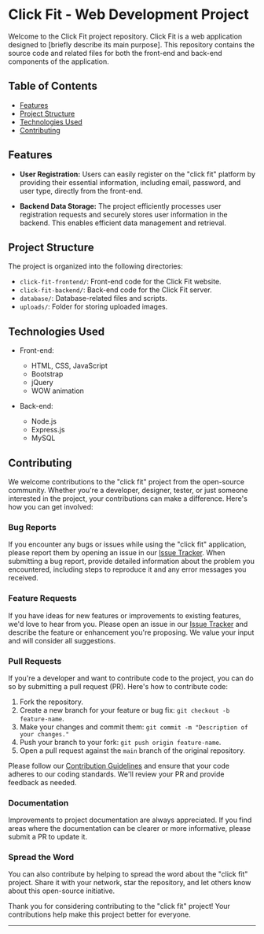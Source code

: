 # Click Fit - Web Development Project

Welcome to the Click Fit project repository. Click Fit is a web application designed to [briefly describe its main purpose]. This repository contains the source code and related files for both the front-end and back-end components of the application.

## Table of Contents

- [Features](#features)
- [Project Structure](#project-structure)
- [Technologies Used](#technologies-used)
- [Contributing](#contributing)


## Features

- **User Registration:** Users can easily register on the "click fit" platform by providing their essential information, including email, password, and user type, directly from the front-end.

- **Backend Data Storage:** The project efficiently processes user registration requests and securely stores user information in the backend. This enables efficient data management and retrieval.


## Project Structure

The project is organized into the following directories:

- `click-fit-frontend/`: Front-end code for the Click Fit website.
- `click-fit-backend/`: Back-end code for the Click Fit server.
- `database/`: Database-related files and scripts.
- `uploads/`: Folder for storing uploaded images.


## Technologies Used

- Front-end:
  - HTML, CSS, JavaScript
  - Bootstrap
  - jQuery
  - WOW animation

- Back-end:
  - Node.js
  - Express.js
  - MySQL


## Contributing

We welcome contributions to the "click fit" project from the open-source community. Whether you're a developer, designer, tester, or just someone interested in the project, your contributions can make a difference. Here's how you can get involved:

### Bug Reports

If you encounter any bugs or issues while using the "click fit" application, please report them by opening an issue in our [Issue Tracker](link-to-issue-tracker). When submitting a bug report, provide detailed information about the problem you encountered, including steps to reproduce it and any error messages you received.

### Feature Requests

If you have ideas for new features or improvements to existing features, we'd love to hear from you. Please open an issue in our [Issue Tracker](link-to-issue-tracker) and describe the feature or enhancement you're proposing. We value your input and will consider all suggestions.

### Pull Requests

If you're a developer and want to contribute code to the project, you can do so by submitting a pull request (PR). Here's how to contribute code:

1. Fork the repository.
2. Create a new branch for your feature or bug fix: `git checkout -b feature-name`.
3. Make your changes and commit them: `git commit -m "Description of your changes."`
4. Push your branch to your fork: `git push origin feature-name`.
5. Open a pull request against the `main` branch of the original repository.

Please follow our [Contribution Guidelines](link-to-guidelines) and ensure that your code adheres to our coding standards. We'll review your PR and provide feedback as needed.

### Documentation

Improvements to project documentation are always appreciated. If you find areas where the documentation can be clearer or more informative, please submit a PR to update it.

### Spread the Word

You can also contribute by helping to spread the word about the "click fit" project. Share it with your network, star the repository, and let others know about this open-source initiative.

Thank you for considering contributing to the "click fit" project! Your contributions help make this project better for everyone.



---


